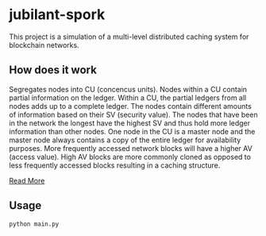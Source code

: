 # jubilant-spork

This project is a simulation of a multi-level distributed caching system for blockchain networks.

## How does it work
Segregates nodes into CU (concencus units). Nodes within a CU contain partial information on the ledger. Within a CU, the partial ledgers from all nodes adds up to a complete ledger. The nodes contain different amounts of information based on their SV (security value). The nodes that have been in the network the longest have the highest SV and thus hold more ledger information than other nodes. One node in the CU is a master node and the master node always contains a copy of the entire ledger for availability purposes. More frequently accessed network blocks will have a higher AV (access value). High AV blocks are more commonly cloned as opposed to less frequently accessed blocks resulting in a caching structure.

[Read More](docs/Distributed_Multi_Level_Caching.pdf)

## Usage

```bash
python main.py
```
